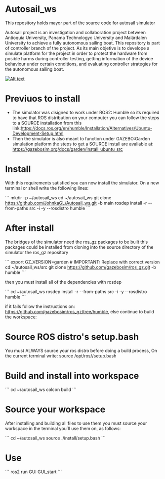 # Autosail_ws

This repository holds mayor part of the source code for autosail simulator

Autosail project is an investigation and collaboration project between Antioquia University, Panama Technologyc University and Malärdalen University to achieve a fully autonomous sailing boat.
This repository is part of controller branch of the project. As its main objetive is to develope a simulate platform for the project in order to protect the hardware from posible harms during 
controller testing, getting information of the device behaviour under certain conditions, and evaluating controller strategies for the autonomous sailing boat.

[![Alt text](https://img.youtube.com/vi/LjGpxsp8ylU/0.jpg)](https://www.youtube.com/watch?v=LjGpxsp8ylU)


# Previuos to install
+ The simulator was disigned to work under ROS2: Humble so its required to have that ROS distribution on your computer you can follow the steps to a SOURCE installation from this link:https://docs.ros.org/en/humble/Installation/Alternatives/Ubuntu-Development-Setup.html
+ Then the simulator is also meant to function under GAZEBO:Garden simulation platform the steps to get a SOURCE install are avaliable at: https://gazebosim.org/docs/garden/install_ubuntu_src

# Install
With this requirements satisfied you can now install the simulator. On a new terminal or shell write the following lines:

´´´
mkdir -p ~/autosail_ws
cd ~/autosail_ws
git clone https://github.com/JohnkaGL/Autosail_ws.git -b main
rosdep install -r --from-paths src -i -y --rosdistro humble
´´´

# After install
The bridges of the simulator need the ros_gz packages to be built this packages could be installed from cloning into the source directory of the simulator the ros_gz repository

´´´
export GZ_VERSION=garden # IMPORTANT: Replace with correct version
cd ~/autosail_ws/src
git clone https://github.com/gazebosim/ros_gz.git -b humble
´´´

then you must install all of the dependencies with rosdep 

´´´
cd ~/autosail_ws
rosdep install -r --from-paths src -i -y --rosdistro humble
´´´

if it fails follow the instructions on: https://github.com/gazebosim/ros_gz/tree/humble, else continue to build the workspace:
# Source ROS distro's setup.bash
You must ALWAYS source your ros distro before doing a build process, On the current terminal write: 
source /opt/ros/<distro>/setup.bash

# Build and install into workspace

´´´
cd ~/autosail_ws
colcon build
´´´

# Source your workspace

After installing and building all files to use them you must source your workspace in the terminal you´ll use them on, as follows:

´´´
cd ~/autosail_ws
source ./install/setup.bash
´´´

# Use

´´´
ros2 run GUI GUI_start
´´´

